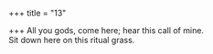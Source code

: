 +++
title = "13"

+++
All you gods, come here; hear this call of mine.  
Sit down here on this ritual grass.  